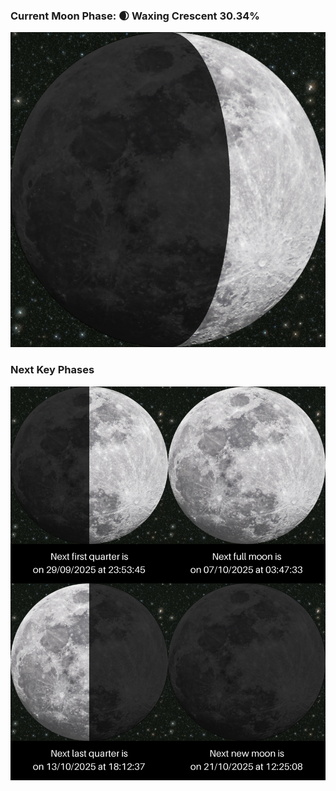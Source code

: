 ### Current Moon Phase: 🌒 Waxing Crescent 30.34%
![Moon Phase](moonphase.png)
### Next Key Phases
![Gallery](gallery.png)